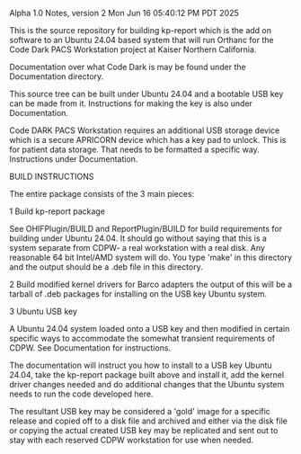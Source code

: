   Alpha 1.0 Notes, version 2
 Mon Jun 16 05:40:12 PM PDT 2025


This is the source repository for building kp-report which is
the add on software to an Ubuntu 24.04 based system that
will run Orthanc for the Code Dark PACS Workstation project
at Kaiser Northern California.

Documentation over what Code Dark is may be found under
the Documentation directory.

This source tree can be built under Ubuntu 24.04 and a
bootable USB key can be made from it. Instructions
for making the key is also under Documentation.

Code DARK PACS Workstation requires an additional
USB storage device which is a secure APRICORN device
which has a key pad to unlock. This is for patient
data storage. That needs to be formatted a
specific way. Instructions under Documentation.

BUILD INSTRUCTIONS

The entire package consists of the 3 main pieces:

 1 Build kp-report package

   See OHIFPlugin/BUILD and ReportPlugin/BUILD for
   build requirements for building under Ubuntu 24.04.
   It should go without saying that this is a system
   separate from CDPW- a real workstation with a real
   disk. Any reasonable 64 bit Intel/AMD system will do.
   You type 'make' in this directory and the output
   should be a .deb file in this directory.

 2 Build modified kernel drivers for Barco adapters
   <This documentation does not exist yet> the
   output of this will be a tarball of .deb packages
   for installing on the USB key Ubuntu system.

 3 Ubuntu USB key

   A Ubuntu 24.04 system loaded onto a USB key and
   then modified in certain specific ways to accommodate
   the somewhat transient requirements of CDPW.
   See Documentation for instructions.

   The documentation will instruct you how to install to
   a USB key Ubuntu 24.04, take the kp-report package built
   above and install it, add the kernel driver changes needed
   and do additional changes that the Ubuntu system needs to
   run the code developed here.

   The resultant USB key may be considered a 'gold' image
   for a specific release and copied off to a disk file
   and archived and either via the disk file or copying
   the actual created USB key may be replicated and sent
   out to stay with each reserved CDPW workstation for
   use when needed.
